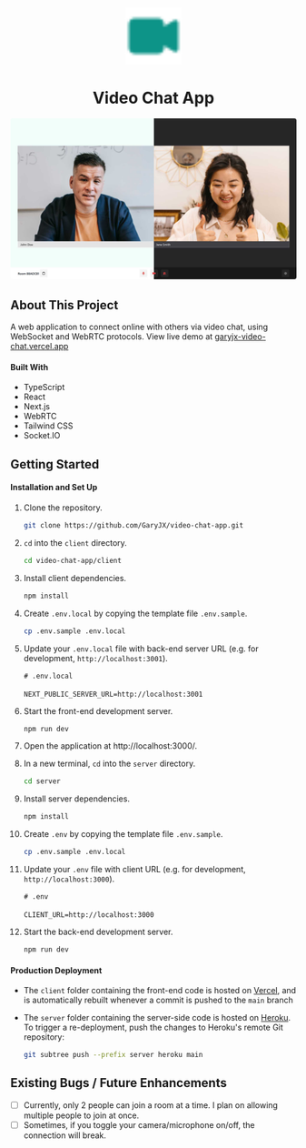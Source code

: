 <!-- PROJECT LOGO -->
<div align="center">
  <img src="client/public/logo.svg" width="100">
  <h1 align="center">Video Chat App</h3>
  <img src="client/public/demo.jpg" style="border-radius: 4px;">
</div>

<!-- ABOUT THE PROJECT -->

## About This Project

A web application to connect online with others via video chat, using WebSocket and WebRTC protocols. View live demo at <a href="https://garyjx-video-chat.vercel.app/" target="_blank">garyjx-video-chat.vercel.app</a>

#### Built With

- TypeScript
- React
- Next.js
- WebRTC
- Tailwind CSS
- Socket.IO

<!-- GETTING STARTED -->

## Getting Started

#### Installation and Set Up

1. Clone the repository.
   ```sh
   git clone https://github.com/GaryJX/video-chat-app.git
   ```
2. `cd` into the `client` directory.
   ```sh
   cd video-chat-app/client
   ```
3. Install client dependencies.
   ```sh
   npm install
   ```
4. Create `.env.local` by copying the template file `.env.sample`.
   ```sh
   cp .env.sample .env.local
   ```
5. Update your `.env.local` file with back-end server URL (e.g. for development, `http://localhost:3001`).

   ```
   # .env.local

   NEXT_PUBLIC_SERVER_URL=http://localhost:3001
   ```

6. Start the front-end development server.
   ```sh
   npm run dev
   ```
7. Open the application at http://localhost:3000/.
   <br>
8. In a new terminal, `cd` into the `server` directory.
   ```sh
   cd server
   ```
9. Install server dependencies.
   ```sh
   npm install
   ```
10. Create `.env` by copying the template file `.env.sample`.

    ```sh
    cp .env.sample .env.local
    ```

11. Update your `.env` file with client URL (e.g. for development, `http://localhost:3000`).

    ```
    # .env

    CLIENT_URL=http://localhost:3000
    ```

12. Start the back-end development server.

    ```sh
    npm run dev
    ```

#### Production Deployment

- The `client` folder containing the front-end code is hosted on [Vercel](vercel.com), and is automatically rebuilt whenever a commit is pushed to the `main` branch
- The `server` folder containing the server-side code is hosted on [Heroku](https://heroku.com/). To trigger a re-deployment, push the changes to Heroku's remote Git repository:

  ```sh
  git subtree push --prefix server heroku main
  ```

## Existing Bugs / Future Enhancements

- [ ] Currently, only 2 people can join a room at a time. I plan on allowing multiple people to join at once.
- [ ] Sometimes, if you toggle your camera/microphone on/off, the connection will break.
